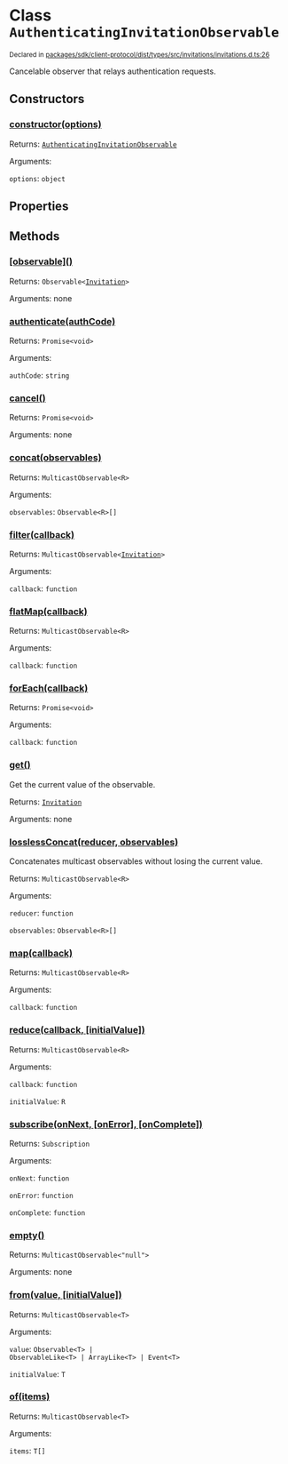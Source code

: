 # Class `AuthenticatingInvitationObservable`
<sub>Declared in [packages/sdk/client-protocol/dist/types/src/invitations/invitations.d.ts:26]()</sub>


Cancelable observer that relays authentication requests.


## Constructors
### [constructor(options)]()



Returns: <code>[AuthenticatingInvitationObservable](/api/@dxos/client/classes/AuthenticatingInvitationObservable)</code>

Arguments: 

`options`: <code>object</code>


## Properties


## Methods
### [\[observable\]()]()



Returns: <code>Observable&lt;[Invitation](/api/@dxos/client/interfaces/Invitation)&gt;</code>

Arguments: none

### [authenticate(authCode)]()



Returns: <code>Promise&lt;void&gt;</code>

Arguments: 

`authCode`: <code>string</code>

### [cancel()]()



Returns: <code>Promise&lt;void&gt;</code>

Arguments: none

### [concat(observables)]()



Returns: <code>MulticastObservable&lt;R&gt;</code>

Arguments: 

`observables`: <code>Observable&lt;R&gt;[]</code>

### [filter(callback)]()



Returns: <code>MulticastObservable&lt;[Invitation](/api/@dxos/client/interfaces/Invitation)&gt;</code>

Arguments: 

`callback`: <code>function</code>

### [flatMap(callback)]()



Returns: <code>MulticastObservable&lt;R&gt;</code>

Arguments: 

`callback`: <code>function</code>

### [forEach(callback)]()



Returns: <code>Promise&lt;void&gt;</code>

Arguments: 

`callback`: <code>function</code>

### [get()]()



Get the current value of the observable.


Returns: <code>[Invitation](/api/@dxos/client/interfaces/Invitation)</code>

Arguments: none

### [losslessConcat(reducer, observables)]()



Concatenates multicast observables without losing the current value.


Returns: <code>MulticastObservable&lt;R&gt;</code>

Arguments: 

`reducer`: <code>function</code>

`observables`: <code>Observable&lt;R&gt;[]</code>

### [map(callback)]()



Returns: <code>MulticastObservable&lt;R&gt;</code>

Arguments: 

`callback`: <code>function</code>

### [reduce(callback, \[initialValue\])]()



Returns: <code>MulticastObservable&lt;R&gt;</code>

Arguments: 

`callback`: <code>function</code>

`initialValue`: <code>R</code>

### [subscribe(onNext, \[onError\], \[onComplete\])]()



Returns: <code>Subscription</code>

Arguments: 

`onNext`: <code>function</code>

`onError`: <code>function</code>

`onComplete`: <code>function</code>

### [empty()]()



Returns: <code>MulticastObservable&lt;"null"&gt;</code>

Arguments: none

### [from(value, \[initialValue\])]()



Returns: <code>MulticastObservable&lt;T&gt;</code>

Arguments: 

`value`: <code>Observable&lt;T&gt; | ObservableLike&lt;T&gt; | ArrayLike&lt;T&gt; | Event&lt;T&gt;</code>

`initialValue`: <code>T</code>

### [of(items)]()



Returns: <code>MulticastObservable&lt;T&gt;</code>

Arguments: 

`items`: <code>T[]</code>
